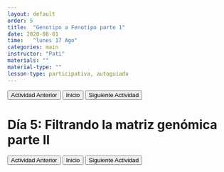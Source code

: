 ```yaml
---
layout: default
order: 5
title:  "Genotipo a Fenotipo parte 1"
date: 2020-08-01
time:   "lunes 17 Ago"
categories: main
instructor: "Pati"
materials: ""
material-type: ""
lesson-type: participativa, autoguiada
---
```


<a href="https://pesalerno.github.io/seminario2020/main/2020/06/03/4_filtros1.html"><button>Actividad Anterior</button></a>		<a href="https://pesalerno.github.io/seminario2020/"><button>Inicio</button></a>    <a href="https://pesalerno.github.io/seminario2020/main/2020/06/05/6_diversidad.html"><button>Siguiente Actividad</button></a>

# Día 5: Filtrando la matriz genómica parte II


<a href="https://pesalerno.github.io/seminario2020/main/2020/06/03/4_filtros1.html"><button>Actividad Anterior</button></a>		<a href="https://pesalerno.github.io/seminario2020/"><button>Inicio</button></a>    <a href="https://pesalerno.github.io/seminario2020/main/2020/06/05/6_diversidad.html"><button>Siguiente Actividad</button></a>

